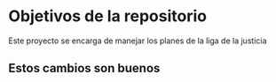 # Objetivos de la repositorio

Este proyecto se encarga de manejar los planes de la liga de la justicia


## Estos cambios son buenos
